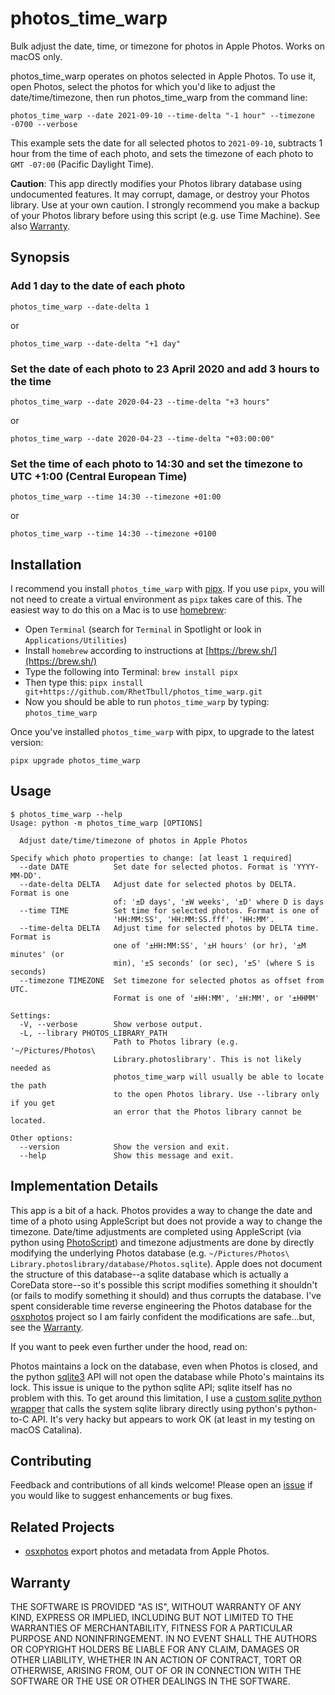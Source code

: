 # photos_time_warp 

Bulk adjust the date, time, or timezone for photos in Apple Photos. Works on macOS only.

photos_time_warp operates on photos selected in Apple Photos.  To use it, open Photos, select the photos for which you'd like to adjust the date/time/timezone, then run photos_time_warp from the command line:

`photos_time_warp --date 2021-09-10 --time-delta "-1 hour" --timezone -0700 --verbose`

This example sets the date for all selected photos to `2021-09-10`, subtracts 1 hour from the time of each photo, and sets the timezone of each photo to `GMT -07:00` (Pacific Daylight Time).

**Caution**: This app directly modifies your Photos library database using undocumented features.  It may corrupt, damage, or destroy your Photos library.  Use at your own caution.  I strongly recommend you make a backup of your Photos library before using this script (e.g. use Time Machine).  See also [Warranty](#Warranty). 

## Synopsis

### Add 1 day to the date of each photo

`photos_time_warp --date-delta 1`

or

`photos_time_warp --date-delta "+1 day"`

### Set the date of each photo to 23 April 2020 and add 3 hours to the time

`photos_time_warp --date 2020-04-23 --time-delta "+3 hours"`

or

`photos_time_warp --date 2020-04-23 --time-delta "+03:00:00"`

### Set the time of each photo to 14:30 and set the timezone to UTC +1:00 (Central European Time)

`photos_time_warp --time 14:30 --timezone +01:00`

or

`photos_time_warp --time 14:30 --timezone +0100`

## Installation

I recommend you install `photos_time_warp` with [pipx](https://github.com/pipxproject/pipx). If you use `pipx`, you will not need to create a virtual environment as `pipx` takes care of this. The easiest way to do this on a Mac is to use [homebrew](https://brew.sh/):

- Open `Terminal` (search for `Terminal` in Spotlight or look in `Applications/Utilities`)
- Install `homebrew` according to instructions at [https://brew.sh/](https://brew.sh/)
- Type the following into Terminal: `brew install pipx`
- Then type this: `pipx install git+https://github.com/RhetTbull/photos_time_warp.git`
- Now you should be able to run `photos_time_warp` by typing: `photos_time_warp`

Once you've installed `photos_time_warp` with pipx, to upgrade to the latest version:

    pipx upgrade photos_time_warp


## Usage

```
$ photos_time_warp --help
Usage: python -m photos_time_warp [OPTIONS]

  Adjust date/time/timezone of photos in Apple Photos

Specify which photo properties to change: [at least 1 required]
  --date DATE          Set date for selected photos. Format is 'YYYY-MM-DD'.
  --date-delta DELTA   Adjust date for selected photos by DELTA. Format is one
                       of: '±D days', '±W weeks', '±D' where D is days
  --time TIME          Set time for selected photos. Format is one of
                       'HH:MM:SS', 'HH:MM:SS.fff', 'HH:MM'.
  --time-delta DELTA   Adjust time for selected photos by DELTA time. Format is
                       one of '±HH:MM:SS', '±H hours' (or hr), '±M minutes' (or
                       min), '±S seconds' (or sec), '±S' (where S is seconds)
  --timezone TIMEZONE  Set timezone for selected photos as offset from UTC.
                       Format is one of '±HH:MM', '±H:MM', or '±HHMM'

Settings:
  -V, --verbose        Show verbose output.
  -L, --library PHOTOS_LIBRARY_PATH
                       Path to Photos library (e.g. '~/Pictures/Photos\
                       Library.photoslibrary'. This is not likely needed as
                       photos_time_warp will usually be able to locate the path
                       to the open Photos library. Use --library only if you get
                       an error that the Photos library cannot be located.

Other options:
  --version            Show the version and exit.
  --help               Show this message and exit.
```

## Implementation Details

This app is a bit of a hack.  Photos provides a way to change the date and time of a photo using AppleScript but does not provide a way to change the timezone.  Date/time adjustments are completed using AppleScript (via python using [PhotoScript](https://github.com/RhetTbull/PhotoScript)) and timezone adjustments are done by directly modifying the underlying Photos database (e.g. `~/Pictures/Photos\ Library.photoslibrary/database/Photos.sqlite`).  Apple does not document the structure of this database--a sqlite database which is actually a CoreData store--so it's possible this script modifies something it shouldn't (or fails to modify something it should) and thus corrupts the database.  I've spent considerable time reverse engineering the Photos database for the [osxphotos](https://github.com/RhetTbull/osxphotos/) project so I am fairly confident the modifications are safe...but, see the [Warranty](#Warranty).

If you want to peek even further under the hood, read on:

Photos maintains a lock on the database, even when Photos is closed, and the python [sqlite3](https://docs.python.org/3/library/sqlite3.html) API will not open the database while Photo's maintains its lock. This issue is unique to the python sqlite API; sqlite itself has no problem with this.  To get around this limitation, I use a [custom sqlite python wrapper](https://github.com/RhetTbull/photos_time_warp/blob/main/photos_time_warp/sqlite_native.py) that calls the system sqlite library directly using python's python-to-C API.  It's very hacky but appears to work OK (at least in my testing on macOS Catalina).

## Contributing

Feedback and contributions of all kinds welcome!  Please open an [issue](https://github.com/RhetTbull/photos_time_warp/issues) if you would like to suggest enhancements or bug fixes.

## Related Projects

- [osxphotos](https://github.com/RhetTbull/osxphotos) export photos and metadata from Apple Photos.

## Warranty 

THE SOFTWARE IS PROVIDED "AS IS", WITHOUT WARRANTY OF ANY KIND, EXPRESS OR
IMPLIED, INCLUDING BUT NOT LIMITED TO THE WARRANTIES OF MERCHANTABILITY,
FITNESS FOR A PARTICULAR PURPOSE AND NONINFRINGEMENT. IN NO EVENT SHALL THE
AUTHORS OR COPYRIGHT HOLDERS BE LIABLE FOR ANY CLAIM, DAMAGES OR OTHER
LIABILITY, WHETHER IN AN ACTION OF CONTRACT, TORT OR OTHERWISE, ARISING FROM,
OUT OF OR IN CONNECTION WITH THE SOFTWARE OR THE USE OR OTHER DEALINGS IN THE
SOFTWARE.
